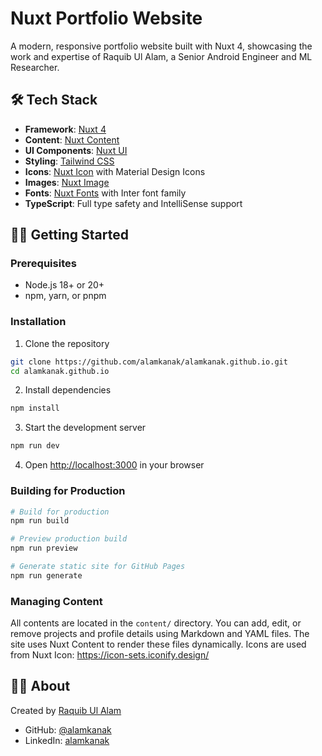 # Nuxt Portfolio Website

A modern, responsive portfolio website built with Nuxt 4, showcasing the work and expertise of Raquib Ul Alam, a Senior Android Engineer and ML Researcher.

## 🛠️ Tech Stack

- **Framework**: [Nuxt 4](https://nuxt.com/)
- **Content**: [Nuxt Content](https://content.nuxt.com/)
- **UI Components**: [Nuxt UI](https://ui.nuxt.com/)
- **Styling**: [Tailwind CSS](https://tailwindcss.com/)
- **Icons**: [Nuxt Icon](https://nuxt.com/modules/icon) with Material Design Icons
- **Images**: [Nuxt Image](https://image.nuxt.com/)
- **Fonts**: [Nuxt Fonts](https://fonts.nuxt.com/) with Inter font family
- **TypeScript**: Full type safety and IntelliSense support

## 🏃‍♂️ Getting Started

### Prerequisites

- Node.js 18+ or 20+
- npm, yarn, or pnpm

### Installation

1. Clone the repository
```bash
git clone https://github.com/alamkanak/alamkanak.github.io.git
cd alamkanak.github.io
```

2. Install dependencies
```bash
npm install
```

3. Start the development server
```bash
npm run dev
```

4. Open [http://localhost:3000](http://localhost:3000) in your browser

### Building for Production

```bash
# Build for production
npm run build

# Preview production build
npm run preview

# Generate static site for GitHub Pages
npm run generate
```

### Managing Content

All contents are located in the `content/` directory. You can add, edit, or remove projects and profile details using Markdown and YAML files. The site uses Nuxt Content to render these files dynamically. Icons are used from Nuxt Icon: https://icon-sets.iconify.design/

## 👨‍💻 About

Created by [Raquib Ul Alam](https://github.com/alamkanak)

- GitHub: [@alamkanak](https://github.com/alamkanak)
- LinkedIn: [alamkanak](https://www.linkedin.com/in/alamkanak/)

